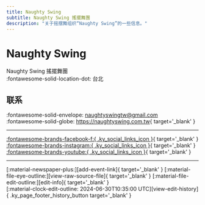 ```yaml
---
title: Naughty Swing
subtitle: Naughty Swing 搖擺舞團
description: "关于摇摆舞组织“Naughty Swing”的一些信息。"
---
```


# Naughty Swing

Naughty Swing 搖擺舞團  
:fontawesome-solid-location-dot: 台北  


## 联系

:fontawesome-solid-envelope: <naughtyswingtw@gmail.com>  
:fontawesome-solid-globe: <https://naughtyswing.com.tw>{ target='_blank' }  

---

 [:fontawesome-brands-facebook-f:{ .ky_social_links_icon }](https://www.facebook.com/nsintaiwan){ target='_blank' } [:fontawesome-brands-instagram:{ .ky_social_links_icon }](https://instagram.com/naughtyswing){ target='_blank' } [:fontawesome-brands-youtube:{ .ky_social_links_icon }](https://youtube.com/naughtyswing){ target='_blank' }

---

<div class="ky_page_footer" markdown>
<div class="ky_page_footer_trailing" markdown="span">
[:material-newspaper-plus:][add-event-link]{ target='_blank' }
[:material-file-eye-outline:][view-raw-source-file]{ target='_blank' }
[:material-file-edit-outline:][edit-info]{ target='_blank' }
</div>
<div class="ky_page_footer_leading" markdown="span">
[:material-clock-edit-outline: 2024-06-30T10:35:00 UTC][view-edit-history]{ .ky_page_footer_history_button target='_blank' }
</div>
</div>

[add-event-link]: https://github.com/swingdance/events/issues/new?assignees=&labels=add+event&projects=&template=02-add_entity.yml&title=%5Bzh_TW%5D%20%3CName%3E&region=zh_TW&province=Taipei&city=Taipei&org_id=naughty-swing "添加活动"
[view-raw-source-file]: https://github.com/swingdance/orgs/blob/main/zh_TW/naughty-swing.json "查看原始源文件"
[edit-info]: https://github.com/swingdance/orgs/issues/new?assignees=&labels=update+org&projects=&template=03-update_entity.yml&title=%5Bzh_TW%5D%20Naughty%20Swing&region=zh_TW&id=naughty-swing&name=Naughty%20Swing "编辑信息"

[view-edit-history]: https://github.com/swingdance/orgs/commits/main/zh_TW/naughty-swing.json "查看编辑历史"
